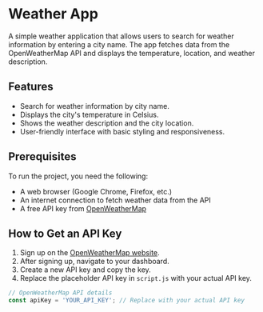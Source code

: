 # Weather App

A simple weather application that allows users to search for weather information by entering a city name. The app fetches data from the OpenWeatherMap API and displays the temperature, location, and weather description.

## Features

- Search for weather information by city name.
- Displays the city's temperature in Celsius.
- Shows the weather description and the city location.
- User-friendly interface with basic styling and responsiveness.

## Prerequisites

To run the project, you need the following:

- A web browser (Google Chrome, Firefox, etc.)
- An internet connection to fetch weather data from the API
- A free API key from [OpenWeatherMap](https://openweathermap.org/api)

## How to Get an API Key

1. Sign up on the [OpenWeatherMap website](https://home.openweathermap.org/users/sign_up).
2. After signing up, navigate to your dashboard.
3. Create a new API key and copy the key.
4. Replace the placeholder API key in `script.js` with your actual API key.

```javascript
// OpenWeatherMap API details
const apiKey = 'YOUR_API_KEY'; // Replace with your actual API key
